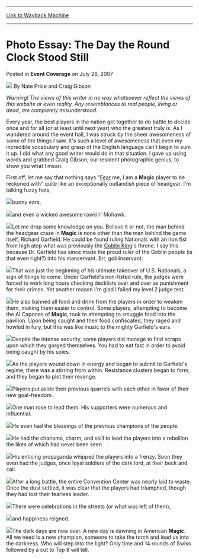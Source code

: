 
---
[Link to Wayback Machine](https://web.archive.org/web/20171029023431/https://magic.wizards.com/en/articles/archive/event-coverage/photo-essay-day-round-clock-stood-still-2007-07-28)

[_metadata_:author]:- "Nate Price and Craig Gibson"
[_metadata_:description]:- "Warning! The views of this writer in no way whatsoever reflect the views of this website or even reality. Any resemblances to real people, living or dead, are completely misunderstood."
[_metadata_:generator]:- "Drupal 7 (http://drupal.org)"
[_metadata_:node]:- "587026"
[_metadata_:publish_date]:- "2007-07-28"
[_metadata_:source]:- "div-main-content"
[_metadata_:title]:- "Photo Essay: The Day the Round Clock Stood Still"
[_metadata_:wayback_capture_timestamp]:- "2017-10-29 02:34:31"
[_metadata_:wayback_raw_url]:- "https://web.archive.org/web/20171029023431id_/https://magic.wizards.com/en/articles/archive/event-coverage/photo-essay-day-round-clock-stood-still-2007-07-28"
[_metadata_:wayback_url]:- "https://magic.wizards.com/en/articles/archive/event-coverage/photo-essay-day-round-clock-stood-still-2007-07-28"
---


Photo Essay: The Day the Round Clock Stood Still
================================================



 Posted in **Event Coverage**
 on July 28, 2007 






![](https://media.magic.wizards.com/styles/auth_small/public/generic-avatar-150_208.png)
By Nate Price and Craig Gibson











*Warning! The views of this writer in no way whatsoever reflect the views of this website or even reality. Any resemblances to real people, living or dead, are completely misunderstood.*

  
  
Every year, the best players in the nation get together to do battle to decide once and for all (or at least until next year) who the greatest truly is. As I wandered around the event hall, I was struck by the sheer awesomeness of some of the things I saw. It's such a level of awesomeness that even my incredible vocabulary and grasp of the English language can't begin to sum it up. I did what any good writer would do in that situation. I gave up using words and grabbed Craig Gibson, our resident photographic genius, to show you what I mean.

First off, let me say that nothing says "[Fear](http://gatherer.wizards.com/Pages/Card/Details.aspx?name=Fear) me, I am a **Magic** player to be reckoned with" quite like an exceptionally outlandish piece of headgear. I'm talking fuzzy hats, 

![](https://media.magic.wizards.com/image_legacy_migration/sideboard/images/usnat07/Headgear1.jpg)bunny ears,

![](https://media.magic.wizards.com/image_legacy_migration/sideboard/images/usnat07/Headgear2.jpg)and even a wicked awesome rawkin' Mohawk.

![](https://media.magic.wizards.com/image_legacy_migration/sideboard/images/usnat07/Billy.jpg)Let me drop some knowledge on you. Believe it or not, the man behind the headgear craze in **Magic** is none other than the man behind the game itself, Richard Garfield. He could be found ruling Nationals with an iron fist from high atop what was previously the [Goblin King](http://gatherer.wizards.com/Pages/Card/Details.aspx?name=Goblin+King)'s throne. I say this because Dr. Garfield has since made the proud ruler of the Goblin people (is that even right?) into his manservant. Err, goblinservant.

![](https://media.magic.wizards.com/image_legacy_migration/sideboard/images/usnat07/WhosYourDaddy.jpg)That was just the beginning of his ultimate takeover of U.S. Nationals, a sign of things to come. Under Garfield's iron-fisted rule, the judges were forced to work long hours checking decklists over and over as punishment for their crimes. Yet another reason I'm glad I failed my level 2 judge test.

![](https://media.magic.wizards.com/image_legacy_migration/sideboard/images/usnat07/JudgingSucks.jpg)He also banned all food and drink from the players in order to weaken them, making them easier to control. Some players, attempting to become the Al Capones of **Magic**, took to attempting to smuggle food into the pavilion. Upon being caught and their food confiscated, they raged and howled in fury, but this was like music to the mighty Garfield's ears.

![](https://media.magic.wizards.com/image_legacy_migration/sideboard/images/usnat07/ScrewRules.jpg)Despite the intense security, some players did manage to find scraps upon which they gorged themselves. You had to eat fast in order to avoid being caught by his spies.

![](https://media.magic.wizards.com/image_legacy_migration/sideboard/images/usnat07/GottaEat.jpg)As the players wound down in energy and began to submit to Garfield's regime, there was a stirring from within. Resistance clusters began to form, and they began to plot their revenge. 

![](https://media.magic.wizards.com/image_legacy_migration/sideboard/images/usnat07/Lunchroom.jpg)Players put aside their previous quarrels with each other in favor of their new goal-freedom.

![](https://media.magic.wizards.com/image_legacy_migration/sideboard/images/usnat07/Awkward.jpg)One man rose to lead them. His supporters were numerous and influential.

![](https://media.magic.wizards.com/image_legacy_migration/sideboard/images/usnat07/Surprise.jpg)He even had the blessings of the previous champions of the people.

![](https://media.magic.wizards.com/image_legacy_migration/sideboard/images/usnat07/OurHouse.jpg)He had the charisma, charm, and skill to lead the players into a rebellion the likes of which had never been seen.

![](https://media.magic.wizards.com/image_legacy_migration/sideboard/images/usnat07/Gerard_stars.jpg)His enticing propaganda whipped the players into a frenzy. Soon they even had the judges, once loyal soldiers of the dark lord, at their beck and call.

![](https://media.magic.wizards.com/image_legacy_migration/sideboard/images/usnat07/KissArmy.jpg)After a long battle, the entire Convention Center was nearly laid to waste. Once the dust settled, it was clear that the players had triumphed, though they had lost their fearless leader. 

![](https://media.magic.wizards.com/image_legacy_migration/sideboard/images/usnat07/Gerard_dead.jpg)There were celebrations in the streets (or what was left of them),

![](https://media.magic.wizards.com/image_legacy_migration/sideboard/images/usnat07/Gleeman.jpg)and happiness reigned.

![](https://media.magic.wizards.com/image_legacy_migration/sideboard/images/usnat07/Replacement.jpg)The dark days are now over. A new day is dawning in American **Magic**. All we need is a new champion, someone to take the torch and lead us into the darkness. Who will step into the light? Only time and 14 rounds of Swiss followed by a cut to Top 8 will tell.







